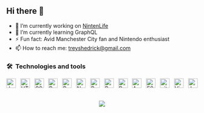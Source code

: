 ## Hi there 👋

- 🔭 I’m currently working on [NintenLife](https://github.com/treyshedrick/nintenlife)
- 🌱 I’m currently learning GraphQL
- ⚡ Fun fact: Avid Manchester City fan and Nintendo enthusiast
- 📫 How to reach me: treyshedrick@gmail.com

### 🛠  Technologies and tools

<div>
  <img src="https://img.shields.io/badge/JavaScript-282C34?logo=javascript&logoColor=F7DF1E" alt="JavaScript logo" title="JavaScript" height="25" />
  &nbsp;
  <img src="https://img.shields.io/badge/HTML5-282C34?logo=html5&logoColor=E34F26" alt="HTML5 logo" title="HTML5" height="25" />
  &nbsp;
  <img src="https://img.shields.io/badge/CSS3-282C34?logo=css3&logoColor=1572B6" alt="CSS3 logo" title="CSS3" height="25" />
  &nbsp;
  <img src="https://img.shields.io/badge/React-282C34?logo=react&logoColor=61DAFB" alt="React logo" title="React" height="25" />
  &nbsp;
  <img src="https://img.shields.io/badge/React Native-282C34?logo=react&logoColor=61DAFB" alt="React Native logo" title="React Native" height="25" />
  &nbsp;
  <img src="https://img.shields.io/badge/Node.js-282C34?logo=node.js&logoColor=339933" alt="Node.js logo" title="Node.js" height="25" />
  &nbsp;
  <img src="https://img.shields.io/badge/Redux-282C34?logo=redux&logoColor=764ABC" alt="Redux logo" title="Redux" height="25" />
  &nbsp;
  <img src="https://img.shields.io/badge/React_Router-282C34?logo=react-router&logoColor=CA4245" alt="React Router logo" title="React Router" height="25" />
  &nbsp;
  <img src="https://img.shields.io/badge/PostgreSQL-282C34?logo=postgresql&logoColor=316192" alt="Postgres logo" title="Postgres" height="25" />
  &nbsp;
  <img src="https://img.shields.io/badge/Amazon_AWS-282C34?logo=amazon-aws&logoColor=FF9900" alt="Aws logo" title="Aws" height="25" />
  &nbsp;
  <img src="https://img.shields.io/badge/ESLint-282C34?logo=eslint&logoColor=4B32C3" alt="ESLint logo" title="ESLint" height="25" />
  &nbsp;
  <img src="https://img.shields.io/badge/git-282C34?logo=git&logoColor=F05032" alt="git logo" title="git" height="25" />
  &nbsp;
  <img src="https://img.shields.io/badge/VS%20Code-282C34?logo=visual-studio-code&logoColor=007ACC" alt="Visual Studio Code logo" title="Visual Studio Code" height="25" />
  &nbsp;
  <img src="https://img.shields.io/badge/Jest-282C34?logo=jest&logoColor=C21325" alt="Jest logo" title="Jest" height="25" />
</div>

<br>

<p align="center">
  <img src="http://github-readme-streak-stats.herokuapp.com?user=Treyshedrick&theme=dark&hide_border=true" />
</p>


